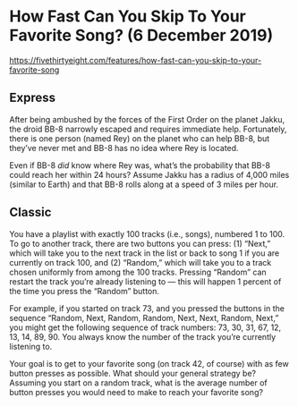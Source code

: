 # How Fast Can You Skip To Your Favorite Song? (6 December 2019)

https://fivethirtyeight.com/features/how-fast-can-you-skip-to-your-favorite-song

## Express

After being ambushed by the forces of the First Order on the planet Jakku, the droid BB-8 narrowly escaped and requires immediate help.
Fortunately, there is one person (named Rey) on the planet who can help BB-8, but they’ve never met and BB-8 has no idea where Rey is located.

Even if BB-8 *did* know where Rey was, what’s the probability that BB-8 could reach her within 24 hours? Assume Jakku has a radius of 4,000 miles (similar to Earth) and that BB-8 rolls along at a speed of 3 miles per hour.

## Classic

You have a playlist with exactly 100 tracks (i.e., songs), numbered 1 to 100. To go to another track, there are two buttons you can press: (1) “Next,” which will take you to the next track in the list or back to song 1 if you are currently on track 100, and (2) “Random,” which will take you to a track chosen uniformly from among the 100 tracks. Pressing “Random” can restart the track you’re already listening to — this will happen 1 percent of the time you press the “Random” button.

For example, if you started on track 73, and you pressed the buttons in the sequence “Random, Next, Random, Random, Next, Next, Random, Next,” you might get the following sequence of track numbers: 73, 30, 31, 67, 12, 13, 14, 89, 90. You always know the number of the track you’re currently listening to.

Your goal is to get to your favorite song (on track 42, of course) with as few button presses as possible. What should your general strategy be? Assuming you start on a random track, what is the average number of button presses you would need to make to reach your favorite song?
